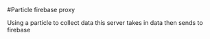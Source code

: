 #Particle firebase proxy

Using a particle to collect data
this server takes in data then sends to firebase
